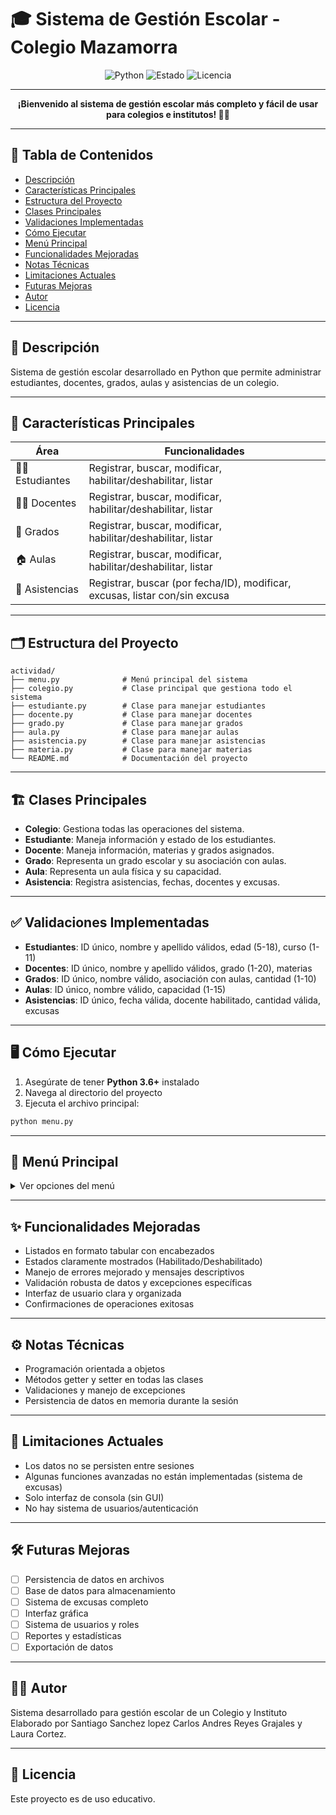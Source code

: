 # 🎓 Sistema de Gestión Escolar - Colegio Mazamorra

<p align="center">
  <img src="https://img.shields.io/badge/Python-3.6%2B-blue?logo=python" alt="Python">
  <img src="https://img.shields.io/badge/Estado-En%20Desarrollo-yellow" alt="Estado">
  <img src="https://img.shields.io/badge/Licencia-Educativa-green" alt="Licencia">
</p>

---

<p align="center">
  <b>¡Bienvenido al sistema de gestión escolar más completo y fácil de usar para colegios e institutos! 🎒🏫</b>
</p>

---

## 📑 Tabla de Contenidos
- [Descripción](#descripción)
- [Características Principales](#características-principales)
- [Estructura del Proyecto](#estructura-del-proyecto)
- [Clases Principales](#clases-principales)
- [Validaciones Implementadas](#validaciones-implementadas)
- [Cómo Ejecutar](#cómo-ejecutar)
- [Menú Principal](#menú-principal)
- [Funcionalidades Mejoradas](#funcionalidades-mejoradas)
- [Notas Técnicas](#notas-técnicas)
- [Limitaciones Actuales](#limitaciones-actuales)
- [Futuras Mejoras](#futuras-mejoras)
- [Autor](#autor)
- [Licencia](#licencia)

---

## 📝 Descripción
Sistema de gestión escolar desarrollado en Python que permite administrar estudiantes, docentes, grados, aulas y asistencias de un colegio.

---

## 🚀 Características Principales

| Área                  | Funcionalidades                                                                 |
|-----------------------|-------------------------------------------------------------------------------|
| 👨‍🎓 Estudiantes      | Registrar, buscar, modificar, habilitar/deshabilitar, listar                   |
| 👩‍🏫 Docentes         | Registrar, buscar, modificar, habilitar/deshabilitar, listar                   |
| 🏫 Grados             | Registrar, buscar, modificar, habilitar/deshabilitar, listar                   |
| 🏠 Aulas              | Registrar, buscar, modificar, habilitar/deshabilitar, listar                   |
| 📅 Asistencias        | Registrar, buscar (por fecha/ID), modificar, excusas, listar con/sin excusa    |

---

## 🗂️ Estructura del Proyecto
```text
actividad/
├── menu.py              # Menú principal del sistema
├── colegio.py           # Clase principal que gestiona todo el sistema
├── estudiante.py        # Clase para manejar estudiantes
├── docente.py           # Clase para manejar docentes
├── grado.py             # Clase para manejar grados
├── aula.py              # Clase para manejar aulas
├── asistencia.py        # Clase para manejar asistencias
├── materia.py           # Clase para manejar materias
└── README.md            # Documentación del proyecto
```

---

## 🏗️ Clases Principales

- **Colegio**: Gestiona todas las operaciones del sistema.
- **Estudiante**: Maneja información y estado de los estudiantes.
- **Docente**: Maneja información, materias y grados asignados.
- **Grado**: Representa un grado escolar y su asociación con aulas.
- **Aula**: Representa un aula física y su capacidad.
- **Asistencia**: Registra asistencias, fechas, docentes y excusas.

---

## ✅ Validaciones Implementadas

- **Estudiantes**: ID único, nombre y apellido válidos, edad (5-18), curso (1-11)
- **Docentes**: ID único, nombre y apellido válidos, grado (1-20), materias
- **Grados**: ID único, nombre válido, asociación con aulas, cantidad (1-10)
- **Aulas**: ID único, nombre válido, capacidad (1-15)
- **Asistencias**: ID único, fecha válida, docente habilitado, cantidad válida, excusas

---

## 🖥️ Cómo Ejecutar

1. Asegúrate de tener **Python 3.6+** instalado
2. Navega al directorio del proyecto
3. Ejecuta el archivo principal:

```bash
python menu.py
```

---

## 🧭 Menú Principal

<details>
<summary>Ver opciones del menú</summary>

- [A] Registrar Estudiante
- [B] Buscar Estudiante
- [C] Deshabilitar/Habilitar Estudiante
- [D] Modificar Estudiante
- [E] Registrar Docente
- [F] Buscar Docente
- [G] Modificar Docente
- [H] Deshabilitar/Habilitar Docente
- [I] Registrar Grado
- [J] Buscar Grado
- [K] Modificar Grado
- [L] Deshabilitar/Habilitar Grado
- [M] Registrar Aula
- [N] Buscar Aula
- [O] Modificar Aula
- [P] Deshabilitar/Habilitar Aula
- [Q] Registrar Asistencia
- [R] Buscar Asistencia por fecha
- [S] Modificar Asistencia
- [T] Deshabilitar/Habilitar Asistencia
- [U] Registrar Falta (con excusa)
- [V] Buscar Asistencias con Excusa
- [W] Buscar Asistencia por ID
- [1] Listar estudiantes
- [2] Listar docentes
- [3] Listar grados
- [4] Listar aulas
- [5] Listar asistencias con excusa
- [6] Listar asistencias sin excusa
- [7] Listar todas las asistencias
</details>

---

## ✨ Funcionalidades Mejoradas

- Listados en formato tabular con encabezados
- Estados claramente mostrados (Habilitado/Deshabilitado)
- Manejo de errores mejorado y mensajes descriptivos
- Validación robusta de datos y excepciones específicas
- Interfaz de usuario clara y organizada
- Confirmaciones de operaciones exitosas

---

## ⚙️ Notas Técnicas

- Programación orientada a objetos
- Métodos getter y setter en todas las clases
- Validaciones y manejo de excepciones
- Persistencia de datos en memoria durante la sesión

---

## 🚧 Limitaciones Actuales

- Los datos no se persisten entre sesiones
- Algunas funciones avanzadas no están implementadas (sistema de excusas)
- Solo interfaz de consola (sin GUI)
- No hay sistema de usuarios/autenticación

---

## 🛠️ Futuras Mejoras

- [ ] Persistencia de datos en archivos
- [ ] Base de datos para almacenamiento
- [ ] Sistema de excusas completo
- [ ] Interfaz gráfica
- [ ] Sistema de usuarios y roles
- [ ] Reportes y estadísticas
- [ ] Exportación de datos

---

## 👨‍💻 Autor
Sistema desarrollado para gestión escolar de un Colegio y Instituto Elaborado por Santiago Sanchez lopez Carlos Andres Reyes Grajales y Laura Cortez.

---

## 📄 Licencia
Este proyecto es de uso educativo. 